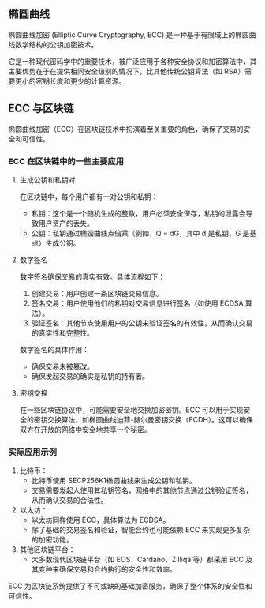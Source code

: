 ## 椭圆曲线

椭圆曲线加密 (Elliptic Curve Cryptography, ECC) 是一种基于有限域上的椭圆曲线数学结构的公钥加密技术。

它是一种现代密码学中的重要技术，被广泛应用于各种安全协议和加密算法中，其主要优势在于在提供相同安全级别的情况下，比其他传统公钥算法（如 RSA）需要更小的密钥长度和更少的计算资源。


## ECC 与区块链
椭圆曲线加密（ECC）在区块链技术中扮演着至关重要的角色，确保了交易的安全和可信性。

### ECC 在区块链中的一些主要应用

1. 生成公钥和私钥对

    在区块链中，每个用户都有一对公钥和私钥：

    - 私钥：这个是一个随机生成的整数，用户必须安全保存，私钥的泄露会导致用户资产的丢失。
    - 公钥：私钥通过椭圆曲线点倍乘（例如，Q = dG，其中 d 是私钥，G 是基点）生成公钥。

2. 数字签名

    数字签名确保交易的真实有效。具体流程如下：

    1. 创建交易：用户创建一条区块链交易信息。
    2. 签名交易：用户使用他们的私钥对交易信息进行签名（如使用 ECDSA 算法）。
    3. 验证签名：其他节点使用用户的公钥来验证签名的有效性，从而确认交易的真实性和完整性。

    数字签名的具体作用：

    - 确保交易未被篡改。
    - 确保发起交易的确实是私钥的持有者。

3. 密钥交换

    在一些区块链协议中，可能需要安全地交换加密密钥。ECC 可以用于实现安全的密钥交换算法，如椭圆曲线迪菲-赫尔曼密钥交换（ECDH）。这可以确保双方在开放的网络中安全地共享一个秘密。

### 实际应用示例

1. 比特币：
	- 比特币使用 SECP256K1椭圆曲线来生成公钥和私钥。
	- 交易需要发起人使用其私钥签名，网络中的其他节点通过公钥验证签名，从而确认交易的合法性。
2. 以太坊：
	- 以太坊同样使用 ECC，具体算法为 ECDSA。
	- 除了基础的交易签名和验证，智能合约也可能依赖 ECC 来实现更多复杂的加密功能。
3. 其他区块链平台：
	- 大多数现代区块链平台（如 EOS、Cardano、Zilliqa 等）都采用 ECC 及其变种来确保交易和合约执行的安全性和效率。


ECC 为区块链系统提供了不可或缺的基础加密服务，确保了整个体系的安全性和可信性。